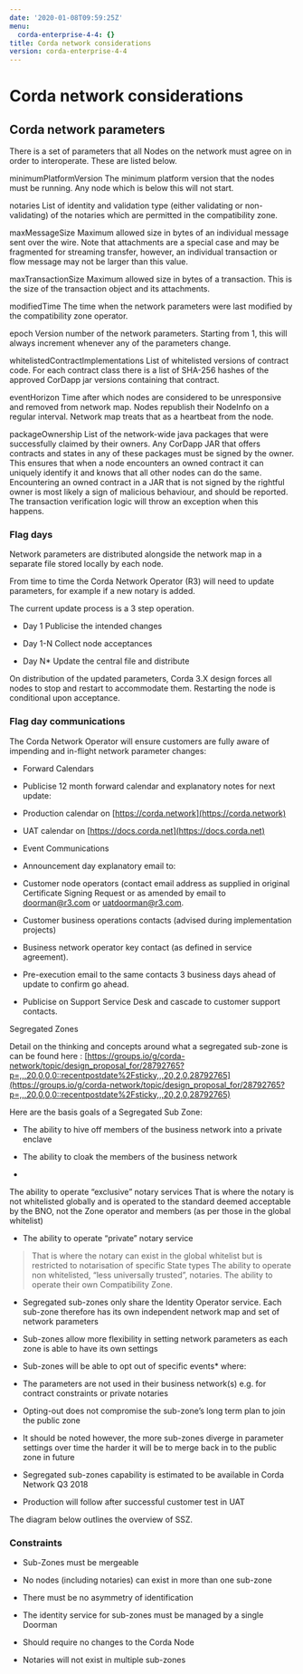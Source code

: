 ```yaml
---
date: '2020-01-08T09:59:25Z'
menu:
  corda-enterprise-4-4: {}
title: Corda network considerations
version: corda-enterprise-4-4
---
```



# Corda network considerations


## Corda network parameters

There is a set of parameters that all Nodes on the network must agree on in order to interoperate. These are listed below.



minimumPlatformVersion
The minimum platform version that the nodes must be running. Any node which is below this will not start.


notaries
List of identity and validation type (either validating or non-validating) of the notaries which are permitted in the compatibility zone.


maxMessageSize
Maximum allowed size in bytes of an individual message sent over the wire. Note that attachments are a special case and may be fragmented for streaming transfer, however, an individual transaction or flow message may not be larger than this value.


maxTransactionSize
Maximum allowed size in bytes of a transaction. This is the size of the transaction object and its attachments.


modifiedTime
The time when the network parameters were last modified by the compatibility zone operator.


epoch
Version number of the network parameters. Starting from 1, this will always increment whenever any of the parameters change.


whitelistedContractImplementations
List of whitelisted versions of contract code. For each contract class there is a list of SHA-256 hashes of the approved CorDapp jar versions containing that contract.


eventHorizon
Time after which nodes are considered to be unresponsive and removed from network map. Nodes republish their NodeInfo on a regular interval. Network map treats that as a heartbeat from the node.


packageOwnership
List of the network-wide java packages that were successfully claimed by their owners. Any CorDapp JAR that offers contracts and states in any of these packages must be signed by the owner. This ensures that when a node encounters an owned contract it can uniquely identify it and knows that all other nodes can do the same. Encountering an owned contract in a JAR that is not signed by the rightful owner is most likely a sign of malicious behaviour, and should be reported. The transaction verification logic will throw an exception when this happens.


### Flag days

Network parameters are distributed alongside the network map in a separate file stored locally by each node.

From time to time the Corda Network Operator (R3) will need to update parameters, for example if a new notary is added.

The current update process is a 3 step operation.


* Day 1 Publicise the intended changes


* Day 1-N Collect node acceptances


* Day N* Update the central file and distribute


On distribution of the updated parameters, Corda 3.X design forces all nodes to stop and restart to accommodate them. Restarting the node is conditional upon acceptance.


### Flag day communications

The Corda Network Operator will ensure customers are fully aware of impending and in-flight network parameter changes:


* Forward Calendars



* Publicise 12 month forward calendar and explanatory notes for next update:


* Production calendar on [https://corda.network](https://corda.network)


* UAT calendar on [https://docs.corda.net](https://docs.corda.net)



* Event Communications



* Announcement day explanatory email to:



* Customer node operators (contact email address as supplied in original Certificate Signing Request or as amended by email to [doorman@r3.com](mailto:doorman@r3.com) or [uatdoorman@r3.com](mailto:uatdoorman@r3.com).


* Customer business operations contacts (advised during implementation projects)


* Business network operator key contact (as defined in service agreement).



* Pre-execution email to the same contacts 3 business days ahead of update to confirm go ahead.


* Publicise on Support Service Desk and cascade to customer support contacts.


Segregated Zones

Detail on the thinking and concepts around what a segregated sub-zone is can be found here : [https://groups.io/g/corda-network/topic/design_proposal_for/28792765?p=,,,20,0,0,0::recentpostdate%2Fsticky,,,20,2,0,28792765](https://groups.io/g/corda-network/topic/design_proposal_for/28792765?p=,,,20,0,0,0::recentpostdate%2Fsticky,,,20,2,0,28792765)

Here are the basis goals of a Segregated Sub Zone:


* The ability to hive off members of the business network into a private enclave


* The ability to cloak the members of the business network


* 

The ability to operate “exclusive” notary services
That is where the notary is not whitelisted globally and is operated to the standard deemed acceptable by the BNO, not the Zone operator and members (as per those in the global whitelist)


* The ability to operate “private” notary service

> 
> That is where the notary can exist in the global whitelist but is restricted to notarisation of specific State types
>                                 The ability to operate non whitelisted, “less universally trusted”, notaries.
>                                 The ability to operate their own Compatibility Zone.


* Segregated sub-zones only share the Identity Operator service. Each sub-zone therefore has its own independent network map and set of network parameters


* Sub-zones allow more flexibility in setting network parameters as each zone is able to have its own settings


* Sub-zones will be able to opt out of specific events* where:



* The parameters are not used in their business network(s) e.g. for contract constraints or private notaries


* Opting-out does not compromise the sub-zone’s long term plan to join the public zone



* It should be noted however, the more sub-zones diverge in parameter settings over time the harder it will be to merge back in to the public zone in future


* Segregated sub-zones capability is estimated to be available in Corda Network Q3 2018


* Production will follow after successful customer test in UAT


The diagram below outlines the overview of SSZ.


### Constraints


* Sub-Zones must be mergeable


* No nodes (including notaries) can exist in more than one sub-zone


* There must be no asymmetry of identification


* The identity service for sub-zones must be managed by a single Doorman


* Should require no changes to the Corda Node


* Notaries will not exist in multiple sub-zones



